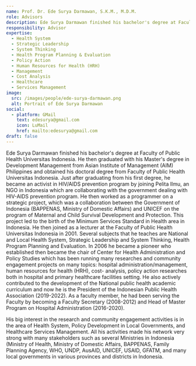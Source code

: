 ```yaml
---
name: Prof. Dr. Ede Surya Darmawan, S.K.M., M.D.M.
role: Advisors
description: Ede Surya Darmawan finished his bachelor's degree at Faculty of Public Health Universitas Indonesia.
responsibility: Advisor
expertise:
  - Health System
  - Strategic Leadership
  - System Thinking
  - Health Program Planning & Evaluation
  - Policy Action
  - Human Resources for Health (HRH)
  - Management
  - Cost Analysis
  - Healthcare
  - Services Management
image:
  src: /images/people/ede-surya-darmawan.png
  alt: Portrait of Ede Surya Darmawan
social:
  - platform: GMail
    text: edesurya@gmail.com
    icon: LuMail
    href: mailto:edesurya@gmail.com
draft: false
---
```


Ede Surya Darmawan finished his bachelor's degree at Faculty of Public Health Universitas Indonesia. He then graduated with his Master's degree in Development Management from Asian Institute of Management (AIM) Philippines and obtained his doctoral degree from Faculty of Public Health Universitas Indonesia. Just after graduating from his first degree, he became an activist in HIV/AIDS prevention program by joining Pelita Ilmu, an NGO in Indonesia which are collaborating with the government dealing with HIV-AIDS prevention program. He then worked as a programmer on a strategic project, which was a collaboration between the Government of Indonesia (BAPPENAS, Ministry of Domestic Affairs) and UNICEF on the program of Maternal and Child Survival Development and Protection. This project led to the birth of the Minimum Services Standard in Health area in Indonesia. He then joined as a lecturer at the Faculty of Public Health Universitas Indonesia in 2001. Several subjects that he teaches are National and Local Health System, Strategic Leadership and System Thinking, Health Program Planning and Evaluation. In 2006 he became a pioneer who established then became the chair of Center for Health Administration and Policy Studies which has been running many researches and community engagement projects on many topics: hospital administration/management, human resources for health (HRH), cost- analysis, policy action researches both in hospital and primary healthcare facilities setting. He also actively contributed to the development of the National public health academic curriculum and now he is the President of the Indonesian Public Health Association (2019-2022). As a faculty member, he had been serving the Faculty by becoming a Faculty Secretary (2008-2012) and Head of Master Program on Hospital Administration (2016-2020).

His big interest in the research and community engagement activities is in the area of Health System, Policy Development in Local Governments, and Healthcare Services Management. All his activities made his network very strong with many stakeholders such as several Ministries in Indonesia (Ministry of Health, Ministry of Domestic Affairs, BAPPENAS, Family Planning Agency, WHO, UNDP, AusAID, UNICEF, USAID, GFATM, and many local governments in various provinces and districts in Indonesia.
